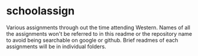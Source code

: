 # schoolassign
Various assignments through out the time attending Western. Names of all the assignments won't be referred to in this  readme or the repository name to avoid being searchable on google or github. Brief readmes of each assignments will be in individual folders. 